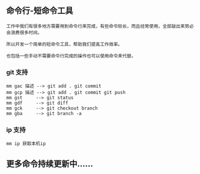 ## 命令行-短命令工具
```
工作中我们有很多地方需要用到命令行来完成，有些命令较长，而且经常使用，全部敲出来势必会浪费很多时间。

所以开发一个简单的短命令工具，帮助我们提高工作效率。

也包括一些手动不需要命令行完成的操作也可以使用命令来代替。

```

### git 支持
```
mm gac 描述 --> git add . git commit 
mm gcp 描述 --> git add . git commit git push
mm gst     --> git status
mm gdf     --> git diff
mm gck     --> git checkout branch
mm gba     --> git branch -a
```

### ip 支持
```
mm ip 获取本机ip
```

## 更多命令持续更新中......